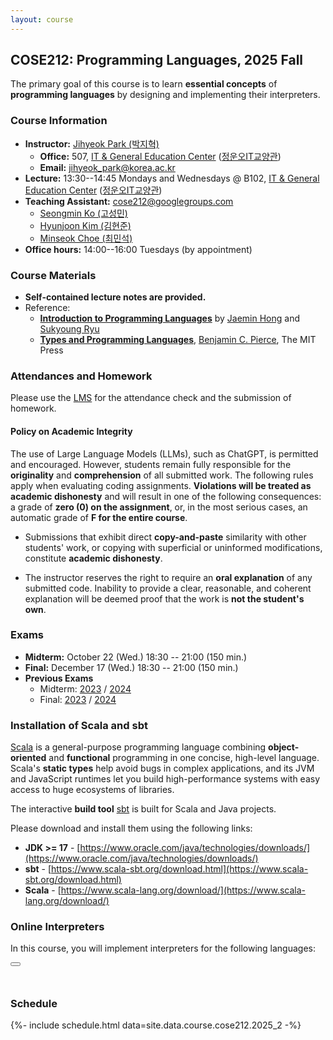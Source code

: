 ```yaml
---
layout: course
---
```

## COSE212: Programming Languages, 2025 Fall

The primary goal of this course is to learn **essential concepts** of
**programming languages** by designing and implementing their interpreters.

### Course Information

- **Instructor:** [Jihyeok Park (박지혁)](/members/jihyeok.park)
  - **Office:** 507,
    [IT & General Education Center](https://maps.app.goo.gl/PAkjVWnfKNHNASo66)
    ([정운오IT교양관](https://naver.me/GPdYvCNz))
  - **Email:** [jihyeok_park@korea.ac.kr](mailto:jihyeok_park@korea.ac.kr)
- **Lecture:** 13:30--14:45 Mondays and Wednesdays @ B102,
  [IT & General Education Center](https://maps.app.goo.gl/PAkjVWnfKNHNASo66)
  ([정운오IT교양관](https://naver.me/GPdYvCNz))
- **Teaching Assistant:** [cose212@googlegroups.com](mailto:cose212@googlegroups.com)
  - [Seongmin Ko (고성민)](/members/seongmin.ko)
  - [Hyunjoon Kim (김현준)](/members/hyunjoon.kim)
  - [Minseok Choe (최민석)](/members/minseok.choe)
- **Office hours:** 14:00--16:00 Tuesdays (by appointment)

### Course Materials

- **Self-contained lecture notes are provided.**
- Reference:
  - [**Introduction to Programming Languages**](https://hjaem.info/itpl)
    by [Jaemin Hong](https://hjaem.info/)
    and [Sukyoung Ryu](https://plrg.kaist.ac.kr/ryu)
  - [**Types and Programming Languages**](https://www.cis.upenn.edu/~bcpierce/tapl/),
    [Benjamin C. Pierce](https://www.cis.upenn.edu/~bcpierce/), The MIT Press


### Attendances and Homework

Please use the [LMS](https://lms.korea.ac.kr/) for the attendance check and the
submission of homework.

#### Policy on Academic Integrity

The use of Large Language Models (LLMs), such as ChatGPT, is permitted and
encouraged. However, students remain fully responsible for the **originality**
and **comprehension** of all submitted work. The following rules apply when
evaluating coding assignments. **Violations will be treated as academic
dishonesty** and will result in one of the following consequences: a grade of
**zero (0) on the assignment**, or, in the most serious cases, an automatic
grade of **F for the entire course**.

* Submissions that exhibit direct **copy-and-paste** similarity with other
  students' work, or copying with superficial or uninformed modifications,
  constitute **academic dishonesty**.

* The instructor reserves the right to require an **oral explanation** of any
  submitted code. Inability to provide a clear, reasonable, and coherent
  explanation will be deemed proof that the work is **not the student's own**.

### Exams

- **Midterm:** October 22 (Wed.) 18:30 -- 21:00 (150 min.)
- **Final:** December 17 (Wed.) 18:30 -- 21:00 (150 min.)
- **Previous Exams**
  - Midterm:
    [2023](../2023_2/midterm.pdf) /
    [2024](../2024_2/midterm.pdf)
  - Final:
    [2023](../2023_2/final.pdf) /
    [2024](../2024_2/final.pdf)

### Installation of Scala and sbt

[Scala](https://www.scala-lang.org/) is a general-purpose programming language
combining **object-oriented** and **functional** programming in one concise,
high-level language. Scala's **static types** help avoid bugs in complex
applications, and its JVM and JavaScript runtimes let you build high-performance
systems with easy access to huge ecosystems of libraries.

The interactive **build tool** [sbt](https://www.scala-sbt.org/) is built for
Scala and Java projects.

Please download and install them using the following links:
- **JDK >= 17** -
  [https://www.oracle.com/java/technologies/downloads/](https://www.oracle.com/java/technologies/downloads/)
- **sbt** -
  [https://www.scala-sbt.org/download.html](https://www.scala-sbt.org/download.html)
- **Scala** -
  [https://www.scala-lang.org/download/](https://www.scala-lang.org/download/)


### Online Interpreters

In this course, you will implement interpreters for the following languages:

<div>
  <link rel="stylesheet" href="../lib/main.css">
  <link rel="stylesheet" href="https://cdnjs.cloudflare.com/ajax/libs/font-awesome/4.7.0/css/font-awesome.min.css">
  <script src="../lib/interp.js" defer></script>
  <script src="../lib/main.js" defer></script>
  <div class="center">
    <div id="dropdown">
      <span id="selected"></span>
      <i class="arrow fa fa-angle-up transition-all ml-auto rotate-180"></i>
      <ul style="display: none;"></ul>
    </div>
    <button id="run"><i class="fa fa-play"></i></button>
  </div>
  <div id="editor" style="font-size: .8em;"></div>
  <pre id="result" style="font-size: .8em; line-height: 15px"><br></pre>
</div>


### Schedule

<!-- load schedule with PDF files -->
{%- include schedule.html data=site.data.course.cose212.2025_2 -%}

